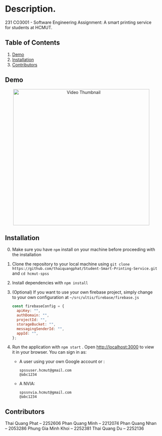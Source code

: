 # Description.

231 CO3001 - Software Engineering Assignment: A smart printing service for students at HCMUT.

## Table of Contents

1. [Demo](#demo)
2. [Installation](#installation)
3. [Contributors](#contributors)

## Demo

<div align="center">
  <a href="https://youtu.be/7C51aL3ncKY" target="_blank">
    <img src="https://img.youtube.com/vi/7C51aL3ncKY/maxresdefault.jpg" alt="Video Thumbnail" width="450" />
  </a>
</div>

## Installation

0. Make sure you have `npm` install on your machine before proceeding with the installation
1. Clone the repository to your local machine using `git clone https://github.com/thaiquangphat/Student-Smart-Printing-Service.git` and `cd hcmut-spss`
2. Install dependencies with `npm install`
3. (Optional) If you want to use your own firebase project, simply change to your own configuration at `~/src/ultis/firebase/firebase.js`

   ```javascript
   const firebaseConfig = {
     apiKey: "",
     authDomain: "",
     projectId: "",
     storageBucket: "",
     messagingSenderId: "",
     appId: "",
   };
   ```

4. Run the application with `npm start` . Open [http://localhost:3000](http://localhost:3000) to view it in your browser. You can sign in as:

   - A user using your own Google account or :

     ```
     spssuser.hcmut@gmail.com
     @abc1234
     ```

   - A NVIA:
     ```
     spssnvia.hcmut@gmail.com
     @abc1234
     ```

## Contributors

Thai Quang Phat – 2252606
Phan Quang Minh – 2212074
Phan Quang Nhan – 2053286
Phung Gia Minh Khoi – 2252381
Thai Quang Du – 2252136
